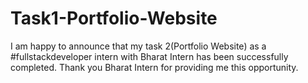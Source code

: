 # Task1-Portfolio-Website
I am happy to announce that my task 2(Portfolio Website) as a #fullstackdeveloper intern with Bharat Intern has been successfully completed.  Thank you Bharat Intern for providing me this opportunity.
